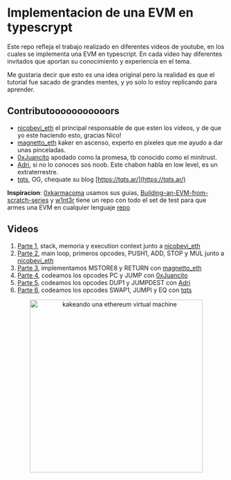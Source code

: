 # Implementacion de una EVM en typescrypt

Este repo refleja el trabajo realizado en diferentes videos de youtube,
en los cuales se implementa una EVM en typescript. En cada video hay diferentes
invitados que aportan su conocimiento y experiencia en el tema.

Me gustaria decir que esto es una idea original pero la realidad es que el tutorial
fue sacado de grandes mentes, y yo solo lo estoy replicando para aprender.

## Contributooooooooooors

- [nicobevi_eth](https://twitter.com/nicobevi_eth) el principal responsable de que esten los videos, y de que yo este haciendo esto, gracias Nico!
- [magnetto_eth](https://twitter.com/magnetto_eth) kaker en ascenso, experto en pixeles que me ayudo a dar unas pinceladas.
- [0xJuancito](https://twitter.com/0xJuancito) apodado como la promesa, tb conocido como el minitrust.
- [Adri](https://twitter.com/adrianromero), si no lo conoces sos noob. Este chabon habla en low level, es un extraterrestre.
- [tqts](https://twitter.com/tqtsar), OG, chequate su blog [https://tqts.ar/](https://tqts.ar/)

**Inspiracion**: [0xkarmacoma](https://twitter.com/0xkarmacoma) usamos sus guias, [Building-an-EVM-from-scratch-series](https://karmacoma.notion.site/Building-an-EVM-from-scratch-series-90ee3c827b314e0599e705a1152eecf9) y [w1nt3r](https://twitter.com/w1nt3r_eth?lang=es) tiene un repo con todo el set de test para que armes una EVM en cualquier lenguaje [repo](https://github.com/w1nt3r-eth/evm-from-scratch/tree/main)

## Videos

1) [Parte 1](https://www.youtube.com/watch?v=w71sWGW2BUw&), stack, memoria y execution context junto a [nicobevi_eth](https://twitter.com/nicobevi_eth)
2) [Parte 2](https://www.youtube.com/watch?v=_tAVCpFrXRg), main loop, primeros opcodes, PUSH1, ADD, STOP y MUL junto a [nicobevi_eth](https://twitter.com/nicobevi_eth)
3) [Parte 3](https://www.youtube.com/watch?v=uSPQBIZ6jxg), implementamos MSTORE8 y RETURN con [magnetto_eth](https://twitter.com/magnetto_eth)
4) [Parte 4](https://www.youtube.com/watch?v=lK2zY8HfG9w), codeamos los opcodes PC y JUMP con [0xJuancito](https://twitter.com/0xJuancito)
5) [Parte 5](https://www.youtube.com/watch?v=_krMqJG9JOc), codeamos los opcodes DUP1 y JUMPDEST con [Adri](https://twitter.com/adrianromero)
6) [Parte 6](https://youtu.be/kyCdxJEgzRg), codeamos los opcodes SWAP1, JUMPI y EQ con [tqts](https://twitter.com/tqtsar)

<p align="center">
  <img src="./img/hacker-evm.jpg" alt="kakeando una ethereum virtual machine" width="400">
</p>
